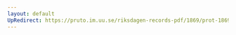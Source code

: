 ```yaml
---
layout: default
UpRedirect: https://pruto.im.uu.se/riksdagen-records-pdf/1869/prot-1869--ak--503/prot-1869--ak--503_024.pdf
---
```

